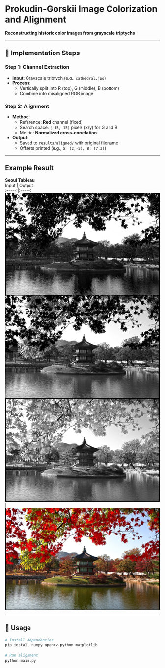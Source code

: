 # Prokudin-Gorskii Image Colorization and Alignment  
**Reconstructing historic color images from grayscale triptychs** 

---

## 🔧 Implementation Steps  

### Step 1: Channel Extraction  
- **Input**: Grayscale triptych (e.g., `cathedral.jpg`)  
- **Process**:  
  - Vertically split into R (top), G (middle), B (bottom)  
  - Combine into misaligned RGB image  

### Step 2: Alignment  
- **Method**:  
  - Reference: **Red** channel (fixed)  
  - Search space: `[-15, 15]` pixels (x/y) for G and B  
  - Metric: **Normalized cross-correlation**  
- **Output**:  
  - Saved to `results/aligned/` with original filename  
  - Offsets printed (e.g., `G: (2,-5), B: (7,3)`)  

---

## Example Result

**Seoul Tableau**  
Input | Output  
:-----:|:-----:  
![Input](./prokudin-gorskii/seoul_tableau.jpg) | ![Output](./results/aligned/seoul_tableau.jpg)

---

## 🚀 Usage  
```bash
# Install dependencies
pip install numpy opencv-python matplotlib

# Run alignment
python main.py 